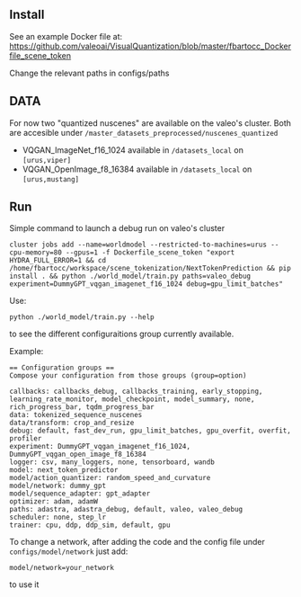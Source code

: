 
## Install

See an example Docker file at: https://github.com/valeoai/VisualQuantization/blob/master/fbartocc_Dockerfile_scene_token

Change the relevant paths in configs/paths


## DATA

For now two "quantized nuscenes" are available on the valeo's cluster. Both are accesible under `/master_datasets_preprocessed/nuscenes_quantized`
- VQGAN_ImageNet_f16_1024   available in `/datasets_local` on `[urus,viper]`
- VQGAN_OpenImage_f8_16384  available in `/datasets_local` on `[urus,mustang]`

## Run

Simple command to launch a debug run on valeo's cluster
```
cluster jobs add --name=worldmodel --restricted-to-machines=urus --cpu-memory=80 --gpus=1 -f Dockerfile_scene_token "export HYDRA_FULL_ERROR=1 && cd /home/fbartocc/workspace/scene_tokenization/NextTokenPrediction && pip install . && python ./world_model/train.py paths=valeo_debug experiment=DummyGPT_vqgan_imagenet_f16_1024 debug=gpu_limit_batches"
```

Use:
```
python ./world_model/train.py --help
```
to see the different configuraitions group currently available.

Example:
```
== Configuration groups ==
Compose your configuration from those groups (group=option)

callbacks: callbacks_debug, callbacks_training, early_stopping, learning_rate_monitor, model_checkpoint, model_summary, none, rich_progress_bar, tqdm_progress_bar
data: tokenized_sequence_nuscenes
data/transform: crop_and_resize
debug: default, fast_dev_run, gpu_limit_batches, gpu_overfit, overfit, profiler
experiment: DummyGPT_vqgan_imagenet_f16_1024, DummyGPT_vqgan_open_image_f8_16384
logger: csv, many_loggers, none, tensorboard, wandb
model: next_token_predictor
model/action_quantizer: random_speed_and_curvature
model/network: dummy_gpt
model/sequence_adapter: gpt_adapter
optimizer: adam, adamW
paths: adastra, adastra_debug, default, valeo, valeo_debug
scheduler: none, step_lr
trainer: cpu, ddp, ddp_sim, default, gpu
```

To change a network, after adding the code and the config file under `configs/model/network` just add:
```
model/network=your_network
```
to use it

